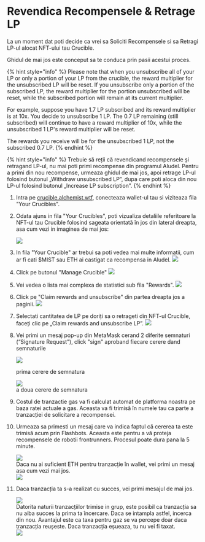 # Revendica Recompensele & Retrage LP

La un moment dat poti decide ca vrei sa Soliciti Recompensele si sa Retragi LP-ul alocat NFT-ului tau Crucible.

Ghidul de mai jos este conceput sa te conduca prin pasii acestui proces.

{% hint style="info" %}
Please note that when you unsubscribe all of your LP or only a portion of your LP from the crucible, the reward multiplier for the unsubscribed LP will be reset.  If you unsubscribe only a portion of the subscribed LP, the reward multiplier for the portion unsubscribed will be reset, while the subscribed portion will remain at its current multiplier. 

For example, suppose you have 1.7 LP subscribed and its reward multiplier is at 10x. You decide to unsubscribe 1 LP. The 0.7 LP remaining \(still subscribed\) will continue to have a reward multiplier of 10x, while the unsubscribed 1 LP's reward multiplier will be reset. 

The rewards you receive will be for the unsubscribed 1 LP, not the subscribed 0.7 LP.
{% endhint %}

{% hint style="info" %}
Trebuie să reții că revendicand recompensele și retragand LP-ul, nu mai poti primi recompense din programul Aludel. Pentru a primi din nou recompense, urmeaza ghidul de mai jos, apoi retrage LP-ul folosind butonul „Withdraw unsubscribed LP”, dupa care poti aloca din nou LP-ul folosind butonul „Increase LP subscription”.
{% endhint %}

1. Intra pe [crucible.alchemist.wtf](https://crucible.alchemist.wtf/), conecteaza wallet-ul tau si viziteaza fila "Your Crucibles".
2. Odata ajuns in fila "Your Crucibles", poti vizualiza detaliile referitoare la NFT-ul tau Crucible folosind sageata orientată în jos din lateral dreapta, asa cum vezi in imaginea de mai jos:

   ![](../../.gitbook/assets/screenshot-2021-05-07-at-12.50.58.png)

3. In fila "Your Crucible" ar trebui sa poti vedea mai multe informatii, cum ar fi cati $MIST sau ETH ai castigat ca recompensa in Aludel.  ![](../../.gitbook/assets/screenshot-2021-05-07-at-12.50.42.png)  
4. Click pe butonul "Manage Crucible"  ![](../../.gitbook/assets/screenshot-2021-05-07-at-12.51.04.png)  
5. Vei vedea o lista mai complexa de statistici sub fila "Rewards".  ![](../../.gitbook/assets/screenshot-2021-05-07-at-12.51.22.png)  
6. Click pe "Claim rewards and unsubscribe" din partea dreapta jos a paginii. ![](../../.gitbook/assets/screenshot-2021-05-07-at-13.05.52.png)  
7. Selectati cantitatea de LP pe doriți sa o retrageti din NFT-ul Crucible, faceți clic pe „Claim rewards and unsubscribe LP”.  ![](../../.gitbook/assets/a.png)  
8. Vei primi un mesaj pop-up din MetaMask cerand 2 diferite semnaturi \(“Signature Request”\), click "sign" aproband fiecare cerere dand semnaturile  

   ![](../../.gitbook/assets/2%20%282%29%20%282%29%20%283%29.png)   

   prima cerere de semnatura  
  
   ![](../../.gitbook/assets/3%20%281%29%20%285%29%20%281%29.png)  
   a doua cerere de semnatura  

9. Costul de tranzactie gas va fi calculat automat de platforma noastra pe baza ratei actuale a gas. Aceasta va fi trimisă în numele tau ca parte a tranzacției de solicitare a recompensei. 
10. Urmeaza sa primesti un mesaj care va indica faptul că cererea ta este trimisă acum prin Flashbots. Aceasta este pentru a vă proteja recompensele de robotii frontrunners. Procesul poate dura pana la 5 minute.

    ![](../../.gitbook/assets/4%20%281%29%20%281%29.png)  
    Daca nu ai suficient ETH pentru tranzacție în wallet, vei primi un mesaj asa cum vezi mai jos.  
    ![](../../.gitbook/assets/edlin%20%282%29.png)  

11. Daca tranzacția ta s-a realizat cu succes, vei primi mesajul de mai jos.  

    ![](../../.gitbook/assets/6%20%281%29%20%281%29.png)     
    Datorita naturii tranzacțiilor trimise in grup, este posibil ca tranzacția sa nu aiba succes la prima ta încercare. Daca se intampla astfel, incerca din nou. Avantajul este ca taxa pentru gaz se va percepe doar daca tranzacția reușeste. Daca tranzacția eșueaza, tu nu vei fi taxat.  
    ![](../../.gitbook/assets/7%20%281%29.png)

